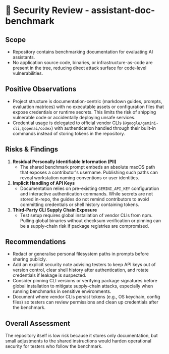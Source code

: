 # 🔐 Security Review - assistant-doc-benchmark

## Scope
- Repository contains benchmarking documentation for evaluating AI assistants.
- No application source code, binaries, or infrastructure-as-code are present in the tree, reducing direct attack surface for code-level vulnerabilities.

## Positive Observations
- Project structure is documentation-centric (markdown guides, prompts, evaluation matrices) with no executable assets or configuration files that expose credentials or runtime secrets. This limits the risk of shipping vulnerable code or accidentally deploying unsafe services.
- Credential usage is delegated to official vendor CLIs (`@google/gemini-cli`, `@openai/codex`) with authentication handled through their built-in commands instead of storing tokens in the repository.

## Risks & Findings
1. **Residual Personally Identifiable Information (PII)**
   - The shared benchmark prompt embeds an absolute macOS path that exposes a contributor's username. Publishing such paths can reveal workstation naming conventions or user identities.
2. **Implicit Handling of API Keys**
   - Documentation relies on pre-existing `GEMINI_API_KEY` configuration and interactive authentication commands. While secrets are not stored in-repo, the guides do not remind contributors to avoid committing credentials or shell history containing tokens.
3. **Third-Party CLI Supply Chain Exposure**
   - Test setup requires global installation of vendor CLIs from npm. Pulling global binaries without checksum verification or pinning can be a supply-chain risk if package registries are compromised.

## Recommendations
- Redact or generalise personal filesystem paths in prompts before sharing publicly.
- Add an explicit security note advising testers to keep API keys out of version control, clear shell history after authentication, and rotate credentials if leakage is suspected.
- Consider pinning CLI versions or verifying package signatures before global installation to mitigate supply-chain attacks, especially when running benchmarks in sensitive environments.
- Document where vendor CLIs persist tokens (e.g., OS keychain, config files) so testers can review permissions and clean up credentials after the benchmark.

## Overall Assessment
The repository itself is low risk because it stores only documentation, but small adjustments to the shared instructions would harden operational security for testers who follow the benchmark.

